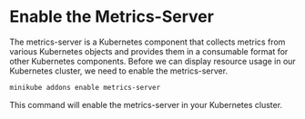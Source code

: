 # Enable the Metrics-Server

The metrics-server is a Kubernetes component that collects metrics from various Kubernetes objects and provides them in a consumable format for other Kubernetes components. Before we can display resource usage in our Kubernetes cluster, we need to enable the metrics-server.

```bash
minikube addons enable metrics-server
```

This command will enable the metrics-server in your Kubernetes cluster.
